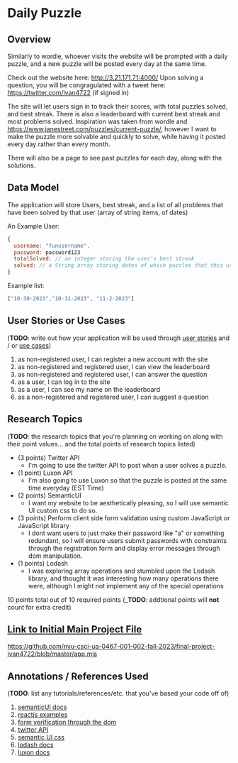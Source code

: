 

# Daily Puzzle

## Overview

Similarly to wordle, whoever visits the website will be prompted with a daily puzzle, and a new puzzle will be posted every day at the same time.

Check out the website here: http://3.21.171.71:4000/
Upon solving a question, you will be congragulated with a tweet here: https://twitter.com/ivan4722 (if signed in)

The site will let users sign in to track their scores, with total puzzles solved, and best streak. There is also a leaderboard with current best streak and most problems solved. Inspiration was taken from wordle and https://www.janestreet.com/puzzles/current-puzzle/, however I want to make the puzzle more solvable and quickly to solve, while having it posted every day rather than every month. 

There will also be a page to see past puzzles for each day, along with the solutions. 


## Data Model

The application will store Users, best streak, and a list of all problems that have been solved by that user (array of string items, of dates)

An Example User:

```javascript
{
  username: "funusername",
  password: password123
  totalSolved: // an integer storing the user's best streak
  solved: // a String array storing dates of which puzzles that this user has solved
}
```

Example list: 
```javascript
["10-30-2023","10-31-2023", "11-2-2023"]
```
## User Stories or Use Cases

(__TODO__: write out how your application will be used through [user stories](http://en.wikipedia.org/wiki/User_story#Format) and / or [use cases](https://en.wikipedia.org/wiki/Use_case))

1. as non-registered user, I can register a new account with the site
2. as non-registered and registered user, I can view the leaderboard
3. as non-registered and registered user, I can answer the question
4. as a user, I can log in to the site
5. as a user, I can see my name on the leaderboard
6. as a non-registered and registered user, I can suggest a question

## Research Topics

(__TODO__: the research topics that you're planning on working on along with their point values... and the total points of research topics listed)

* (3 points) Twitter API
    * I'm going to use the twitter API to post when a user solves a puzzle.
* (1 point) Luxon API 
    * I'm also going to use Luxon so that the puzzle is posted at the same time everyday (EST Time)
* (2 points) SemanticUI
    * I want my website to be aesthetically pleasing, so I will use semantic UI custom css to do so.
* (3 points) Perform client side form validation using custom JavaScript or JavaScript library
    * I dont want users to just make their password like "a" or something redundant, so I will ensure users submit passwords with constraints through the registration form and display error messages through dom manipulation.
* (1 points) Lodash
    * I was exploring array operations and stumbled upon the Lodash library, and thought it was interesting how many operations there were, although I might not implement any of the special operations 

10 points total out of 10 required points (___TODO__: addtional points will __not__ count for extra credit)

## [Link to Initial Main Project File](app.mjs) 

https://github.com/nyu-csci-ua-0467-001-002-fall-2023/final-project-ivan4722/blob/master/app.mjs

## Annotations / References Used

(__TODO__: list any tutorials/references/etc. that you've based your code off of)

1. [semanticUI docs](https://semantic-ui.com/)
2. [reactjs examples](https://legacy.reactjs.org/community/examples.html)
3. [form verification through the dom](https://www.w3schools.com/jsref/dom_obj_form.asp)
4. [twitter API](https://developer.twitter.com/en/docs/twitter-api)
5. [semantic UI css](https://cdnjs.com/libraries/semantic-ui)
6. [lodash docs](https://lodash.com/docs/)
7. [luxon docs](https://moment.github.io/luxon/api-docs/index.html)
